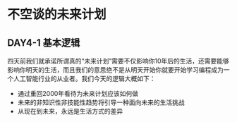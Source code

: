 # 不空谈的未来计划

## DAY4-1 基本逻辑

四天前我们就承诺所谓真的“未来计划”需要不仅影响你10年后的生活，还需要能够影响你明天的生活，而且我们的意思绝不是从明天开始你就要开始学习编程成为一个人工智能行业的从业者。我们今天的逻辑大概如下：

* 通过重回2000年看待为未来计划应该如何做
* 未来的非知识性非技能性趋势将引导一种面向未来的生活挑战
* 从现在到未来，永远是生活方式的差异

